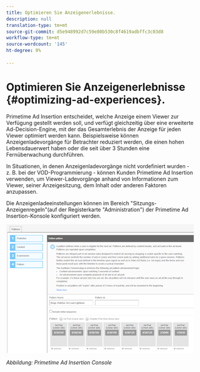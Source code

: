 ```yaml
---
title: Optimieren Sie Anzeigenerlebnisse.
description: null
translation-type: tm+mt
source-git-commit: d5e948992d7c59e80b530c8f4619adbffc3c03d8
workflow-type: tm+mt
source-wordcount: '145'
ht-degree: 0%

---
```



# Optimieren Sie Anzeigenerlebnisse {#optimizing-ad-experiences}.

Primetime Ad Insertion entscheidet, welche Anzeige einem Viewer zur Verfügung gestellt werden soll, und verfügt gleichzeitig über eine erweiterte Ad-Decision-Engine, mit der das Gesamterlebnis der Anzeige für jeden Viewer optimiert werden kann. Beispielsweise können Anzeigenladevorgänge für Betrachter reduziert werden, die einen hohen Lebensdauerwert haben oder die seit über 3 Stunden eine Fernüberwachung durchführen.

In Situationen, in denen Anzeigenladevorgänge nicht vordefiniert wurden - z. B. bei der VOD-Programmierung - können Kunden Primetime Ad Insertion verwenden, um Viewer-Ladevorgänge anhand von Informationen zum Viewer, seiner Anzeigesitzung, dem Inhalt oder anderen Faktoren anzupassen.

Die Anzeigenladeeinstellungen können im Bereich &quot;Sitzungs-Anzeigenregeln&quot;(auf der Registerkarte &quot;Administration&quot;) der Primetime Ad Insertion-Konsole konfiguriert werden.

![Konfigurieren Sie die Anzeigenladeeinstellungen im Abschnitt &quot;Sitzungs-Anzeigenregeln&quot;der Ad Insertion Console](/help/primetime-ad-insertion/assets/ad-insertion-console.png)

*Abbildung: Primetime Ad Insertion Console*
